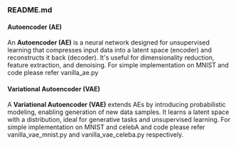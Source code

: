 ### README.md

#### Autoencoder (AE)
An **Autoencoder (AE)** is a neural network designed for unsupervised learning that compresses input data into a latent space (encoder) and reconstructs it back (decoder). It's useful for dimensionality reduction, feature extraction, and denoising.
For simple implementation on MNIST and code please refer vanilla_ae.py 

#### Variational Autoencoder (VAE)
A **Variational Autoencoder (VAE)** extends AEs by introducing probabilistic modeling, enabling generation of new data samples. It learns a latent space with a distribution, ideal for generative tasks and unsupervised learning.
For simple implementation on MNIST and celebA and code please refer vanilla_vae_mnist.py and vanilla_vae_celeba.py respectively. 


